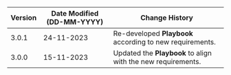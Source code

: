 | **Version** | **Date Modified (DD-MM-YYYY)** | **Change History**                                                        |
|-------------|--------------------------------|---------------------------------------------------------------------------|
| 3.0.1       | 24-11-2023                     | Re-developed **Playbook** according to new requirements.  				   |  
| 3.0.0       | 15-11-2023                     | Updated the **Playbook** to align with the new requirements.   		   |        
                                                                                                                 
